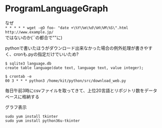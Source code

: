 # ProgramLanguageGraph

なぜ  
`* * * * * wget -qO foo- "date +\%Y\%m\%d\%H\%M\%S\".html http://www.example.jp/`  
ではないのか(\`\`の都合で""に)

pythonで書いたほうがダウンロード出来なかった場合の例外処理が書きやすく、cronも.pyの指定だけでいいため?  

`$ sqlite3 language.db`  
`create table language(date text, language text, value integer);`  

`$ crontab -e`  
`00 3 * * * python3 /home/kit/python/src/download_web.py`  

毎日午前3時にcsvファイルを取ってきて、上位20言語とリポジトリ数をデータベースに格納する


グラフ表示  

`sudo yum install tkinter`  
`sudo yum install python36u-tkinter`  
